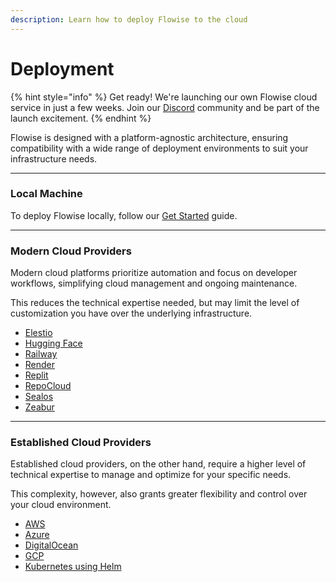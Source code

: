 ```yaml
---
description: Learn how to deploy Flowise to the cloud
---
```


# Deployment

{% hint style="info" %}
Get ready! We're launching our own Flowise cloud service in just a few weeks. Join our [Discord](https://discord.com/invite/jbaHfsRVBW) community and be part of the launch excitement.
{% endhint %}

Flowise is designed with a platform-agnostic architecture, ensuring compatibility with a wide range of deployment environments to suit your infrastructure needs.

***

### Local Machine

To deploy Flowise locally, follow our [Get Started](../../getting-started/) guide.

***

### **Modern Cloud Providers**

Modern cloud platforms prioritize automation and focus on developer workflows, simplifying cloud management and ongoing maintenance.&#x20;

This reduces the technical expertise needed, but may limit the level of customization you have over the underlying infrastructure.

* [Elestio](https://elest.io/open-source/flowiseai)
* [Hugging Face](hugging-face.md)
* [Railway](railway.md)
* [Render](render.md)
* [Replit](replit.md)
* [RepoCloud](https://repocloud.io/details/?app\_id=29)
* [Sealos](sealos.md)
* [Zeabur](zeabur.md)

***

### Established Cloud Providers

Established cloud providers, on the other hand, require a higher level of technical expertise to manage and optimize for your specific needs.&#x20;

This complexity, however, also grants greater flexibility and control over your cloud environment.

* [AWS](aws.md)
* [Azure](azure.md)
* [DigitalOcean](digital-ocean.md)
* [GCP](gcp.md)
* [Kubernetes using Helm](https://artifacthub.io/packages/helm/cowboysysop/flowise)
